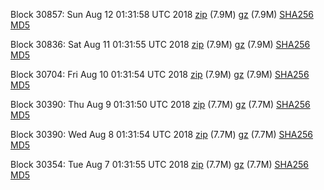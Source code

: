 Block 30857: Sun Aug 12 01:31:58 UTC 2018 [zip](https://files.01coin.io/testnet/2018-08-12/bootstrap.dat.zip) (7.9M) [gz](https://files.01coin.io/testnet/2018-08-12/bootstrap.dat.tar.gz) (7.9M) [SHA256](https://files.01coin.io/testnet/2018-08-12/sha256.txt) [MD5](https://files.01coin.io/testnet/2018-08-12/md5.txt)

Block 30836: Sat Aug 11 01:31:55 UTC 2018 [zip](https://files.01coin.io/testnet/2018-08-11/bootstrap.dat.zip) (7.9M) [gz](https://files.01coin.io/testnet/2018-08-11/bootstrap.dat.tar.gz) (7.9M) [SHA256](https://files.01coin.io/testnet/2018-08-11/sha256.txt) [MD5](https://files.01coin.io/testnet/2018-08-11/md5.txt)

Block 30704: Fri Aug 10 01:31:54 UTC 2018 [zip](https://files.01coin.io/testnet/2018-08-10/bootstrap.dat.zip) (7.9M) [gz](https://files.01coin.io/testnet/2018-08-10/bootstrap.dat.tar.gz) (7.9M) [SHA256](https://files.01coin.io/testnet/2018-08-10/sha256.txt) [MD5](https://files.01coin.io/testnet/2018-08-10/md5.txt)

Block 30390: Thu Aug  9 01:31:50 UTC 2018 [zip](https://files.01coin.io/testnet/2018-08-09/bootstrap.dat.zip) (7.7M) [gz](https://files.01coin.io/testnet/2018-08-09/bootstrap.dat.tar.gz) (7.7M) [SHA256](https://files.01coin.io/testnet/2018-08-09/sha256.txt) [MD5](https://files.01coin.io/testnet/2018-08-09/md5.txt)

Block 30390: Wed Aug  8 01:31:54 UTC 2018 [zip](https://files.01coin.io/testnet/2018-08-08/bootstrap.dat.zip) (7.7M) [gz](https://files.01coin.io/testnet/2018-08-08/bootstrap.dat.tar.gz) (7.7M) [SHA256](https://files.01coin.io/testnet/2018-08-08/sha256.txt) [MD5](https://files.01coin.io/testnet/2018-08-08/md5.txt)

Block 30354: Tue Aug  7 01:31:55 UTC 2018 [zip](https://files.01coin.io/testnet/2018-08-07/bootstrap.dat.zip) (7.7M) [gz](https://files.01coin.io/testnet/2018-08-07/bootstrap.dat.tar.gz) (7.7M) [SHA256](https://files.01coin.io/testnet/2018-08-07/sha256.txt) [MD5](https://files.01coin.io/testnet/2018-08-07/md5.txt)
